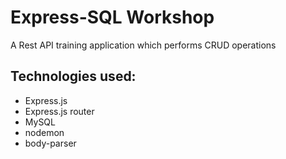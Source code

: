 # Express-SQL Workshop

A Rest API training application which performs CRUD operations

## Technologies used:

- Express.js
- Express.js router
- MySQL
- nodemon
- body-parser
